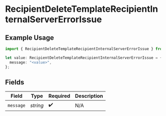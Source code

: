 # RecipientDeleteTemplateRecipientInternalServerErrorIssue

## Example Usage

```typescript
import { RecipientDeleteTemplateRecipientInternalServerErrorIssue } from "@documenso/sdk-typescript/models/errors";

let value: RecipientDeleteTemplateRecipientInternalServerErrorIssue = {
  message: "<value>",
};
```

## Fields

| Field              | Type               | Required           | Description        |
| ------------------ | ------------------ | ------------------ | ------------------ |
| `message`          | *string*           | :heavy_check_mark: | N/A                |